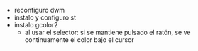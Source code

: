 *   reconfiguro dwm
*   instalo y configuro st
*   instalo gcolor2
    * al usar el selector: si se mantiene pulsado el ratón, se ve continuamente 
          el color bajo el cursor
